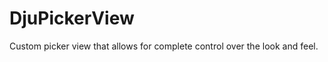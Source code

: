DjuPickerView
=============

Custom picker view that allows for complete control over the look and feel.
